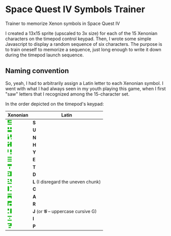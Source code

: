 # Space Quest IV Symbols Trainer
Trainer to memorize Xenon symbols in Space Quest IV

I created a 13x15 sprite (upscaled to 3x size) for each of the 15 Xenonian characters on the timepod control keypad. Then, I wrote some simple Javascript to display a random sequence of six characters. The purpose is to train oneself to memorize a sequence, just long enough to write it down during the timepod launch sequence.

## Naming convention
So,  yeah, I had to arbitrarily assign a Latin letter to each Xenonian symbol. I went with what I had always seen in my youth playing this game, when I first "saw" letters that I recognized among the 15-character set.

In the order depicted on the timepod's keypad:

Xenonian | Latin
--- | ---
![letter S with bottom slice](images/s.png) | **S**
![letter U with bottom slice](images/u.png) | **U**
![letter N, corners replaced with dots](images/n.png) | **N**
![letter H with partial top slice](images/h.png) | **H**
![letter Y, but more like a 4](images/y.png) | **Y**
![letter E with top and bottom slices](images/e.png) | **E**
![letter T with top slice](images/t.png) | **T**
![letter D with partial top and bottom slices](images/d.png) | **D**
![letter L with top and bottom slices, plus an uneven chunk](images/l.png) | **L** (I disregard the uneven chunk)
![letter C with vertical slice](images/c.png) | **C**
![letter A with top slice](images/a.png) | **A**
![letter R (or F) with corner slice](images/r.png) | **R**
![letter J with top cap, and vertical slice; or uppercase cursive G (kinda)](images/j.png) | **J** (or **𝒢** &ndash; uppercase cursive G)
![letter I with top and bottom slice](images/i.png) | **I**
![letter P (or a question mark)](images/p.png) | **P**
